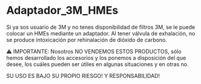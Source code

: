 # Adaptador_3M_HMEs

Si ya sos usuario de 3M y no tenes disponibilidad de filtros 3M,
se le puede colocar un HMEs mediante un adaptador.
Al tener válvula de exhalación, no se produce intoxicación por rehinalación de dióxido de carbono.

⚠️ IMPORTANTE:
Nosotros NO VENDEMOS ESTOS PRODUCTOS, sólo hemos desarrollado los accesorios y los ponemos a disposición del que desee, los cuáles pueden ser útiles en algunas situaciones y en otras no.


SU USO ES BAJO SU PROPIO RIESGO! Y RESPONSABILIDAD!
